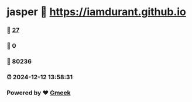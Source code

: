 # jasper :link: https://iamdurant.github.io 
### :page_facing_up: [27](https://iamdurant.github.io/tag.html) 
### :speech_balloon: 0 
### :hibiscus: 80236 
### :alarm_clock: 2024-12-12 13:58:31 
### Powered by :heart: [Gmeek](https://github.com/Meekdai/Gmeek)
